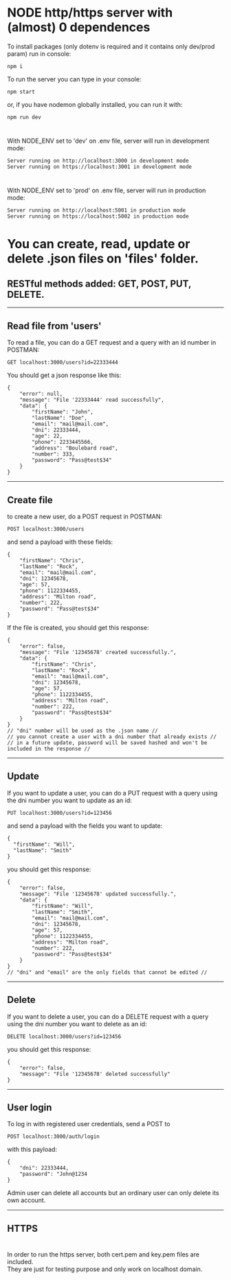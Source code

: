 # NODE http/https server with (almost) 0 dependences

To install packages (only dotenv is required and it contains only dev/prod param)
run in console:
```
npm i
```

To run the server you can type in your console:
```
npm start
```
or, if you have nodemon globally installed, you can run it with:
```
npm run dev
```
#
With NODE_ENV set to 'dev' on .env file, server will run in development mode:
```
Server running on http://localhost:3000 in development mode
Server running on https://localhost:3001 in development mode
```
#
With NODE_ENV set to 'prod' on .env file, server will run in production mode:
```
Server running on http://localhost:5001 in production mode
Server running on https://localhost:5002 in production mode
```
#
# You can create, read, update or delete .json files on 'files' folder.


## RESTful methods added: GET, POST, PUT, DELETE.
---

## Read file from 'users'
To read a file, you can do a GET request and a query with an id number in POSTMAN:
```
GET localhost:3000/users?id=22333444
```

You should get a json response like this:
```
{
    "error": null,
    "message": "File '22333444' read successfully",
    "data": {
        "firstName": "John",
        "lastName": "Doe",
        "email": "mail@mail.com",
        "dni": 22333444,
        "age": 22,
        "phone": 2233445566,
        "address": "Boulebard road",
        "number": 333,
        "password": "Pass@test$34"
    }
}
```
---
## Create file

to create a new user, do a POST request in POSTMAN: 
```
POST localhost:3000/users
```

and send a payload with these fields:
```
{
    "firstName": "Chris",
    "lastName": "Rock",
    "email": "mail@mail.com",
    "dni": 12345678,
    "age": 57,
    "phone": 1122334455,
    "address": "Milton road",
    "number": 222,
    "password": "Pass@test$34"
}
```
If the file is created, you should get this response:
```
{
    "error": false,
    "message": "File '12345678' created successfully.",
    "data": {
        "firstName": "Chris",
        "lastName": "Rock",
        "email": "mail@mail.com",
        "dni": 12345678,
        "age": 57,
        "phone": 1122334455,
        "address": "Milton road",
        "number": 222,
        "password": "Pass@test$34"
    }
}
// "dni" number will be used as the .json name //
// you cannot create a user with a dni number that already exists //
// in a future update, password will be saved hashed and won't be included in the response //
```
---
## Update
If you want to update a user, you can do a PUT request with a query using the dni number you want to update as an id:
```
PUT localhost:3000/users?id=123456
```

and send a payload with the fields you want to update:
```
{
  "firstName": "Will",
  "lastName": "Smith"
}
```
you should get this response:
```
{
    "error": false,
    "message": "File '12345678' updated successfully.",
    "data": {
        "firstName": "Will",
        "lastName": "Smith",
        "email": "mail@mail.com",
        "dni": 12345678,
        "age": 57,
        "phone": 1122334455,
        "address": "Milton road",
        "number": 222,
        "password": "Pass@test$34"
    }
}
// "dni" and "email" are the only fields that cannot be edited //
```
---

## Delete
If you want to delete a user, you can do a DELETE request with a query using the dni number you want to delete as an id:
```
DELETE localhost:3000/users?id=123456
```
you should get this response:
```
{
    "error": false,
    "message": "File '12345678' deleted successfully"
}
```
---
## User login
To log in with registered user credentials, send a POST to
```
POST localhost:3000/auth/login
```
with this payload:
```
{
    "dni": 22333444,
    "password": "John@1234
}
```
Admin user can delete all accounts but an ordinary user can only delete its own account.

---

## HTTPS
#
In order to run the https server, both cert.pem and key.pem files are included.  
They are just for testing purpose and only work on localhost domain. 
